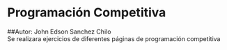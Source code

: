 # Programación Competitiva  
##Autor: John Edson Sanchez Chilo  
Se realizara ejercicios de diferentes páginas de programación competitiva
